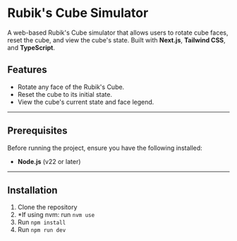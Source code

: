 # Rubik's Cube Simulator

A web-based Rubik's Cube simulator that allows users to rotate cube faces, reset the cube, and view the cube's state. Built with **Next.js**, **Tailwind CSS**, and **TypeScript**.

## Features

- Rotate any face of the Rubik's Cube.
- Reset the cube to its initial state.
- View the cube's current state and face legend.

---

## Prerequisites

Before running the project, ensure you have the following installed:

- **Node.js** (v22 or later)

---

## Installation

1. Clone the repository
2. *If using nvm: run `nvm use`
3. Run `npm install`
4. Run `npm run dev` 
